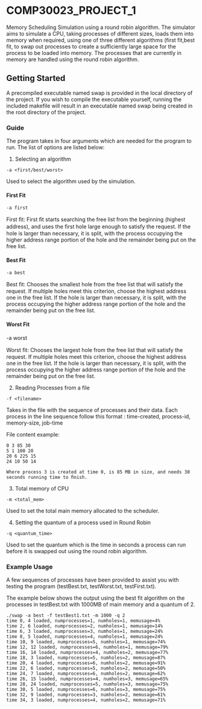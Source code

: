 # COMP30023_PROJECT_1
Memory Scheduling Simulation using a round robin algorithm. The simulator aims to simulate a CPU, taking processes
of different sizes, loads them into memory when required, using one of three different algorithms (first fit,best fit, to swap out processes
to create a sufficiently large space for the process to be loaded into memory. The processes that are currently in memory
are handled using the round robin algorithm.

## Getting Started
A precompiled executable named swap is provided in the local directory of the project. If you
wish to compile the executable yourself, running the included makefile will result
in an executable named swap being created in the root directory of the project. 

### Guide
The program takes in four arguments which are needed for the program to run. The list of options are listed below:

1.  Selecting an algorithm
```
-a <first/best/worst>
```
  Used to select the algorithm used by the simulation.

#### First Fit 
```
-a first
```

First ﬁt: First ﬁt starts searching the free list from the beginning (highest address), and uses the ﬁrst hole large enough to satisfy the request. If the hole is larger than necessary, it is split, with the process occupying the higher address range portion of the hole and the remainder being put on the free list. 

#### Best Fit 
```
-a best
```
Best ﬁt: Chooses the smallest hole from the free list that will satisfy the request. If multiple holes meet this criterion, choose the highest address one in the free list. If the hole is larger than necessary, it is split, with the process occupying the higher address range portion of the hole and the remainder being put on the free list. 

#### Worst Fit
-a worst

Worst ﬁt: Chooses the largest hole from the free list that will satisfy the request. If multiple holes meet this criterion, choose the highest address one in the free list. If the hole is larger than necessary, it is split, with the process occupying the higher address range portion of the hole and the remainder being put on the free list.

2. Reading Processes from a file
```
-f <filename>
```
  Takes in the file with the sequence of processes and their data. 
  Each process in the line sequence follow this format : time-created, process-id, memory-size, job-time

File content example:
```
0 3 85 30 
5 1 100 20 
20 6 225 15 
24 10 50 14

Where process 3 is created at time 0, is 85 MB in size, and needs 30 seconds running time to ﬁnish.
```

3. Total memory of CPU
```
-m <total_mem>
```
Used to set the total main memory allocated to the scheduler.

4. Setting the quantum of a process used in Round Robin
```
-q <quantum_time>
```
Used to set the quantum which is the time in seconds a process can run before it is swapped out using the round robin algorithm. 

### Example Usage
A few sequences of processes have been provided to assist you with testing the program (testBest.txt, testWorst.txt, testFirst.txt).

The example below shows the output using the best fit algorithm on the processes in testBest.txt with 1000MB of main memory and a quantum of 2.

```
./swap -a best -f testBest1.txt -m 1000 -q 2
time 0, 4 loaded, numprocesses=1, numholes=1, memusage=4%
time 2, 6 loaded, numprocesses=2, numholes=1, memusage=14%
time 6, 3 loaded, numprocesses=3, numholes=1, memusage=24%
time 8, 5 loaded, numprocesses=4, numholes=1, memusage=24%
time 10, 9 loaded, numprocesses=5, numholes=1, memusage=74%
time 12, 12 loaded, numprocesses=6, numholes=1, memusage=79%
time 16, 14 loaded, numprocesses=4, numholes=2, memusage=77%
time 18, 3 loaded, numprocesses=5, numholes=2, memusage=87%
time 20, 4 loaded, numprocesses=6, numholes=2, memusage=91%
time 22, 6 loaded, numprocesses=5, numholes=2, memusage=50%
time 24, 7 loaded, numprocesses=6, numholes=2, memusage=62%
time 26, 15 loaded, numprocesses=4, numholes=3, memusage=65%
time 28, 24 loaded, numprocesses=5, numholes=3, memusage=75%
time 30, 5 loaded, numprocesses=6, numholes=3, memusage=75%
time 32, 9 loaded, numprocesses=3, numholes=2, memusage=61%
time 34, 3 loaded, numprocesses=4, numholes=2, memusage=71%
```
